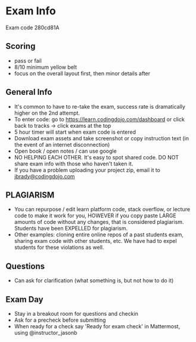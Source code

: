 # Exam Info

Exam code 280cd81A


## Scoring

- pass or fail
- 8/10 minimum yellow belt
- focus on the overall layout first, then minor details after

## General Info

- It's common to have to re-take the exam, success rate is dramatically higher on the 2nd attempt.
- To enter code: go to https://learn.codingdojo.com/dashboard or click back to tracks -> click exams at the top
- 5 hour timer will start when exam code is entered
- Download exam assets and take screenshot or copy instruction text (in the event of an internet disconnection)
- Open book / open notes / can use google
- NO HELPING EACH OTHER. It's easy to spot shared code. DO NOT share exam info with those who haven't taken it.
- If you have a problem uploading your project zip, email it to jbrady@codingdojo.com

## PLAGIARISM

- You can repurpose / edit learn platform code, stack overflow, or lecture code to make it work for you, HOWEVER if you copy paste LARGE amounts of code without any changes, that is considered plagiarism. Students have been EXPELLED for plagiarism.
- Other examples: cloning entire online repos of a past students exam, sharing exam code with other students, etc. We have had to expel students for these violations as well.

## Questions

- Can ask for clarification (what something is, but not how to do it)

## Exam Day

- Stay in a breakout room for questions and checkin
- Ask for a precheck before submitting
- When ready for a check say 'Ready for exam check' in Mattermost, using @instructor_jasonb
